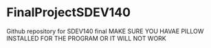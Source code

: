 # FinalProjectSDEV140
Github repository for SDEV140 final
MAKE SURE YOU HAVAE PILLOW INSTALLED FOR THE PROGRAM OR IT WILL NOT WORK
